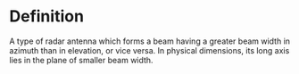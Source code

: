 # Definition

A type of radar antenna which forms a beam having a greater beam width
in azimuth than in elevation, or vice versa. In physical dimensions, its
long axis lies in the plane of smaller beam width.

